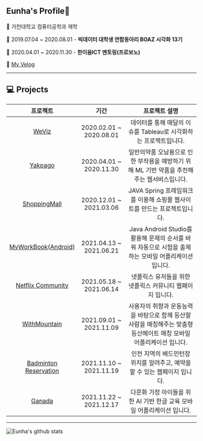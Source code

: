 ## Eunha's Profile🤪     
🌱 가천대학교 컴퓨터공학과 재학
<br>

🌱 2019.07.04 ~ 2020.08.01 - **빅데이터 대학생 연합동아리 BOAZ 시각화 13기**
<br>

🌱 2020.04.01 ~ 2020.11.30 - **한이음ICT 멘토링(프로보노)**
<br>

🌱 [My Velog](https://velog.io/@galaxy)
<hr>

## 💻 Projects  
|프로젝트|기간|프로젝트 설명|  
|:---:|:---:|:---:|  
|[WeViz](https://github.com/EunhaKyeong/BOAZ)|2020.02.01 ~ 2020.08.01|데이터를 통해 매달의 이슈를 Tableau로 시각화하는 프로젝트입니다.|  
|[Yakpago](https://github.com/EunhaKyeong/Yakpago)|2020.04.01 ~ 2020.11.30|일반의약품 오남용으로 인한 부작용을 예방하기 위해 ML 기반 약품을 추천해주는 웹서비스입니다.|  
|[ShoppingMall](https://github.com/EunhaKyeong/ShoppingMall)|2020.12.01 ~ 2021.03.06|JAVA Spring 프레임워크를 이용해 쇼핑몰 웹사이트를 만드는 프로젝트입니다.|  
|[MyWorkBook(Android)](https://github.com/EunhaKyeong/MyWorkBook-App)|2021.04.13 ~ 2021.06.21|Java Android Studio를 활용해 문제의 순서를 바꿔 자동으로 시험을 출제하는 모바일 어플리케이션입니다.|  
|[Netflix Community](https://github.com/EunhaKyeong/NETFLIX-COMMUNITY)|2021.05.18 ~ 2021.06.14|넷플릭스 유저들을 위한 넷플릭스 커뮤니티 웹페이지 입니다.|  
|[WithMountain](https://github.com/18Again)|2021.09.01 ~ 2021.11.09|사용자의 취향과 운동능력을 바탕으로 함께 등산할 사람을 매칭해주는 맞춤형 등산메이트 매칭 모바일 어플리케이션 입니다.|    
|[Badminton Reservation](https://github.com/EunhaKyeong/Badminton_Reservation)|2021.11.10 ~ 2021.11.19|인천 지역의 배드민턴장 위치를 알려주고, 예약을 할 수 있는 웹페이지 입니다.|  
|[Ganada](https://github.com/Gachon-Ganada/Ganada-Android)|2021.11.22 ~ 2021.12.17|다문화 가정 아이들을 위한 AI 기반 한글 교육 모바일 어플리케이션 입니다.|  
<hr>

<!-- <img alt="Python" src="https://img.shields.io/badge/python%20-%2314354C.svg?&style=for-the-badge&logo=python&logoColor=white"/> <img alt="Java" src="https://img.shields.io/badge/java-%23ED8B00.svg?&style=for-the-badge&logo=java&logoColor=white"/> <img alt="Spring" src="https://img.shields.io/badge/spring%20-%236DB33F.svg?&style=for-the-badge&logo=spring&logoColor=white"/> <img alt="Flask" src="https://img.shields.io/badge/flask%20-%23000.svg?&style=for-the-badge&logo=flask&logoColor=white"/> <img alt="MySQL" src="https://img.shields.io/badge/mysql-%2300f.svg?&style=for-the-badge&logo=mysql&logoColor=white"/> <img alt="Postgres" src ="https://img.shields.io/badge/postgres-%23316192.svg?&style=for-the-badge&logo=postgresql&logoColor=white"/>   -->

![Eunha's github stats](https://github-readme-stats.vercel.app/api?username=EunhaKyeong&show_icons=true&theme=gruvbox)
<!--
Here are some ideas to get you started:

- 🔭 I’m currently working on ...
- 🌱 I’m currently learning ...
- 👯 I’m looking to collaborate on ...
- 🤔 I’m looking for help with ...
- 💬 Ask me about ...
- 📫 How to reach me: ...
- 😄 Pronouns: ...
- ⚡ Fun fact: ...
-->

